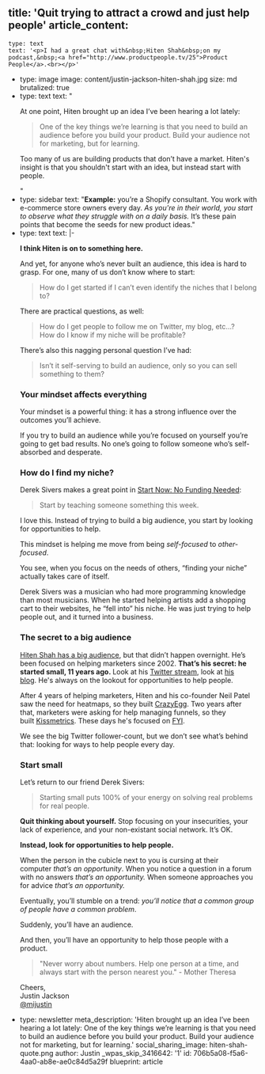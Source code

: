 title: 'Quit trying to attract a crowd and just help people'
article_content:
  -
    type: text
    text: '<p>I had a great chat with&nbsp;Hiten Shah&nbsp;on my podcast,&nbsp;<a href="http://www.productpeople.tv/25">Product People</a>.<br></p>'
  -
    type: image
    image: content/justin-jackson-hiten-shah.jpg
    size: md
    brutalized: true
  -
    type: text
    text: "<p>At one point, Hiten brought up an idea I’ve been hearing a lot lately:</p><blockquote><p>One of the key things we’re learning is that you need to build an audience before you build your product. Build your audience not for marketing, but for learning.</p></blockquote><p>Too many of us are building products that don’t have a market. Hiten's insight is that you shouldn't start with an idea, but instead start with people.</p>"
  -
    type: sidebar
    text: "**Example:** you’re a Shopify consultant. You work with e-commerce store owners every day. <em>As you're in their world, you start to observe what they struggle with on a daily basis.</em> It’s these pain points that become the seeds for new product ideas."
  -
    type: text
    text: |-
      <p><strong>I think Hiten is on to something here.</strong></p><p>And yet, for anyone who’s never built an audience, this idea is hard to grasp. For one, many of us don’t know where to start:</p><blockquote><p>How do I get started if I can’t even identify the niches that I belong to?</p></blockquote><p>There are practical questions, as well:</p><blockquote><p>How do I get people to follow me on Twitter, my blog, etc…?<br>
      How do I know if my niche will be profitable?</p></blockquote><p>There’s also this nagging personal question I’ve had:</p><blockquote><p>Isn’t it self-serving to build an audience, only so you can sell something to them?</p></blockquote><h3>Your mindset affects everything</h3><p>Your mindset is a powerful thing: it has a strong influence over the outcomes you’ll achieve.</p><p>If you try to build an audience while you’re focused on yourself you’re going to get bad results. No one’s going to follow someone who’s self-absorbed and desperate.</p><h3>How do I find my niche?</h3><p>Derek Sivers makes a great point in&nbsp;<a href="https://medium.com/r/?url=http%3A%2F%2Fwww.youtube.com%2Fwatch%3Fv%3D1h6RsLxro9s">Start Now: No Funding Needed</a>:</p><blockquote><p>Start by teaching someone something this week.</p></blockquote><p>I love this. Instead of trying to build a big audience, you&nbsp;start by looking for opportunities to help.</p><p>This mindset is helping me move from being&nbsp;<em>self-focused</em>&nbsp;to&nbsp;<em>other-focused</em>.</p><p>You see, when you focus on the needs of others, “finding your niche” actually takes care of itself.</p><p>Derek Sivers was a musician who had more programming knowledge than most musicians. When he started helping artists add a shopping cart to their websites, he “fell into” his niche. He was just trying to help people out, and it turned into a business.</p><h3>The secret to a big audience</h3><p><a href="https://twitter.com/hnshah">Hiten Shah has a big audience</a>, but that didn’t happen overnight. He’s been focused on helping marketers since 2002.&nbsp;<strong>That’s his secret: he started small, 11 years ago.&nbsp;</strong>Look at his&nbsp;<a href="https://medium.com/r/?url=https%3A%2F%2Ftwitter.com%2Fhnshah">Twitter stream</a>, look at&nbsp;<a href="https://hitenism.com/">his blog</a>.&nbsp;He's always on the lookout for opportunities to help people.</p><p>After 4 years of helping marketers, Hiten and his co-founder Neil Patel saw the need for heatmaps, so they built&nbsp;<a href="https://medium.com/r/?url=http%3A%2F%2Fwww.crazyegg.com%2F">CrazyEgg</a>. Two years after that, marketers were asking for help managing funnels, so they built&nbsp;<a href="https://medium.com/r/?url=http%3A%2F%2Fkissmetrics.com%2F">Kissmetrics</a>. These days he's focused on <a href="https://usefyi.com/?ref=justinjackson">FYI</a>.</p><p>We see the big Twitter follower-count, but we don’t see what’s behind that: looking for ways to help people every day.</p><h3>Start small</h3><p>Let’s return to our friend Derek Sivers:</p><blockquote><p>Starting small puts 100% of your energy on solving real problems for real people.</p></blockquote><p><strong>Quit thinking about yourself.</strong>&nbsp;Stop focusing on your insecurities, your lack of experience, and your non-existant social network. It’s OK.</p><p><strong>Instead, look for opportunities to help people.</strong>&nbsp;</p><p>When the person in the cubicle next to you is cursing at their computer&nbsp;<em>that’s an opportunity</em>. When you notice a question in a forum with no answers&nbsp;<em>that’s an opportunity.&nbsp;</em>When someone approaches you for advice<em>&nbsp;that’s an opportunity.</em></p><p>Eventually, you’ll stumble on a trend:&nbsp;<em>you’ll notice that a common group of people have a common problem</em>.</p><p>Suddenly, you’ll have an audience.</p><p>And then, you’ll have an opportunity to help those people with a product.</p><blockquote><p>"Never worry about numbers. Help one person at a time, and always start with the person nearest you." - Mother Theresa</p></blockquote><p>Cheers,<br>
      Justin Jackson<br>
      <a href="http://twitter.com/mijustin">@mijustin</a></p>
  -
    type: newsletter
meta_description: 'Hiten brought up an idea I’ve been hearing a lot lately:  One of the key things we’re learning is that you need to build an audience before you build your product. Build your audience not for marketing, but for learning.'
social_sharing_image: hiten-shah-quote.png
author: Justin
_wpas_skip_3416642: '1'
id: 706b5a08-f5a6-4aa0-ab8e-ae0c84d5a29f
blueprint: article
